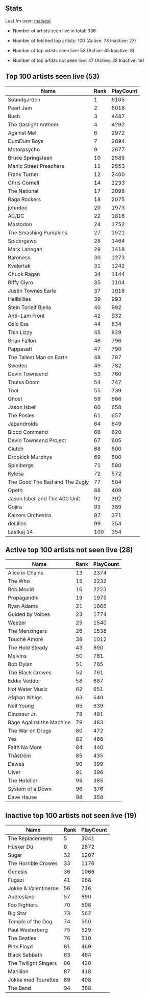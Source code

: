 ## Stats 


Last.fm user: [matsest](https://www.last.fm/user/matsest)

- Number of artists seen live in total: 336

- Number of fetched top artists: 100 (Active: 73 Inactive: 27)

- Number of top artists seen live: 53 (Active: 45 Inactive: 8)

- Number of top artists not seen live: 47 (Active: 28 Inactive: 19)

## Top 100 artists seen live (53)

Name                           | Rank | PlayCount
------------------------------ | ---- | ---------
Soundgarden                    | 1    | 6105     
Pearl Jam                      | 2    | 6016     
Rush                           | 3    | 4487     
The Gaslight Anthem            | 4    | 4292     
Against Me!                    | 6    | 2972     
DumDum Boys                    | 7    | 2894     
Motorpsycho                    | 9    | 2677     
Bruce Springsteen              | 10   | 2585     
Manic Street Preachers         | 11   | 2553     
Frank Turner                   | 12   | 2400     
Chris Cornell                  | 14   | 2233     
The National                   | 17   | 2098     
Raga Rockers                   | 18   | 2075     
johndoe                        | 20   | 1973     
AC/DC                          | 22   | 1816     
Mastodon                       | 24   | 1752     
The Smashing Pumpkins          | 27   | 1521     
Spidergawd                     | 28   | 1464     
Mark Lanegan                   | 29   | 1418     
Baroness                       | 30   | 1273     
Kvelertak                      | 31   | 1242     
Chuck Ragan                    | 34   | 1144     
Biffy Clyro                    | 35   | 1104     
Justin Townes Earle            | 37   | 1018     
Hellbillies                    | 39   | 993      
Stein Torleif Bjella           | 40   | 992      
Anti-Lam Front                 | 42   | 932      
Oslo Ess                       | 44   | 834      
Thin Lizzy                     | 45   | 829      
Brian Fallon                   | 46   | 796      
Pappasaft                      | 47   | 790      
The Tallest Man on Earth       | 48   | 787      
Sweden                         | 49   | 782      
Devin Townsend                 | 53   | 760      
Thulsa Doom                    | 54   | 747      
Tool                           | 55   | 739      
Ghost                          | 59   | 666      
Jason Isbell                   | 60   | 658      
The Posies                     | 61   | 657      
Japandroids                    | 64   | 649      
Blood Command                  | 66   | 620      
Devin Townsend Project         | 67   | 605      
Clutch                         | 68   | 600      
Dropkick Murphys               | 69   | 600      
Spielbergs                     | 71   | 580      
Kylesa                         | 72   | 572      
The Good The Bad and The Zugly | 77   | 504      
Opeth                          | 88   | 409      
Jason Isbell and The 400 Unit  | 92   | 392      
Gojira                         | 93   | 389      
Kaizers Orchestra              | 97   | 371      
deLillos                       | 99   | 354      
Lastkaj 14                     | 100  | 354      

## Active top 100 artists not seen live (28)

Name                     | Rank | PlayCount
------------------------ | ---- | ---------
Alice in Chains          | 13   | 2374     
The Who                  | 15   | 2232     
Bob Mould                | 16   | 2223     
Propagandhi              | 19   | 1975     
Ryan Adams               | 21   | 1866     
Guided by Voices         | 23   | 1774     
Weezer                   | 25   | 1540     
The Menzingers           | 26   | 1538     
Touché Amoré             | 38   | 1012     
The Hold Steady          | 43   | 890      
Melvins                  | 50   | 781      
Bob Dylan                | 51   | 765      
The Black Crowes         | 52   | 761      
Eddie Vedder             | 58   | 687      
Hot Water Music          | 62   | 651      
Afghan Whigs             | 63   | 649      
Neil Young               | 65   | 639      
Dinosaur Jr.             | 78   | 491      
Rage Against the Machine | 79   | 483      
The War on Drugs         | 80   | 472      
Yes                      | 82   | 466      
Faith No More            | 84   | 440      
Thåström                 | 85   | 435      
Dawes                    | 90   | 399      
Ulver                    | 91   | 396      
The Hotelier             | 95   | 385      
System of a Down         | 96   | 376      
Dave Hause               | 98   | 358      

## Inactive top 100 artists not seen live (19)

Name                 | Rank | PlayCount
-------------------- | ---- | ---------
The Replacements     | 5    | 3041     
Hüsker Dü            | 8    | 2872     
Sugar                | 32   | 1207     
The Horrible Crowes  | 33   | 1176     
Genesis              | 36   | 1066     
Fugazi               | 41   | 988      
Jokke & Valentinerne | 56   | 716      
Audioslave           | 57   | 690      
Foo Fighters         | 70   | 598      
Big Star             | 73   | 562      
Temple of the Dog    | 74   | 550      
Paul Westerberg      | 75   | 529      
The Beatles          | 76   | 510      
Pink Floyd           | 81   | 469      
Black Sabbath        | 83   | 464      
The Twilight Singers | 86   | 430      
Marillion            | 87   | 418      
Jokke med Tourettes  | 89   | 408      
The Band             | 94   | 388      
